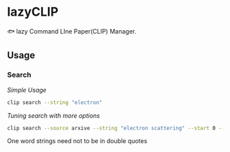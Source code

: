 # lazyCLIP

:fish: lazy Command LIne Paper(CLIP) Manager. 

## Usage

### Search
*Simple Usage*
```bash
clip search --string "electron"
```
*Tuning search with more options*
```bash
clip search --source arxive --string "electron scattering" --start 0 --results 5 --prefix "cat" prefix-value "hep-th"
```
One word strings need not to be in double quotes

